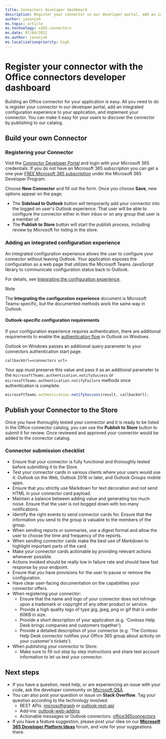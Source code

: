 ```yaml
---
title: Connectors developer dashboard
description: Register your connector in our developer portal, add an integrated configuration experience to your application, and implement your connector.
author: jasonjoh
ms.topic: article
ms.technology: o365-connectors
ms.date: 07/04/2021
ms.author: jasonjoh
ms.localizationpriority: high
---
```


# Register your connector with the Office connectors developer dashboard

Building an Office connector for your application is easy. All you need to do is register your connector in our developer portal, add an integrated configuration experience to your application, and implement your connector. You can make it easy for your users to discover the connector by publishing to our catalog.

## Build your own Connector

### Registering your Connector

Visit the [Connector Developer Portal](https://aka.ms/connectorsdashboard) and login with your Microsoft 365 credentials. If you do not have an Microsoft 365 subscription you can get a one year [FREE Microsoft 365 subscription](https://developer.microsoft.com/office/dev-program) under the Microsoft 365 Developer Program.

Choose **New Connector** and fill out the form. Once you choose **Save**, new options appear on the page.

- The **Sideload to Outlook** button will temporarily add your connector into the logged on user's Outlook experience. That user will be able to configure the connector either in their inbox or on any group that user is a member of.
- The **Publish to Store** button will start the publish process, including review by Microsoft for listing in the store.

### Adding an integrated configuration experience

An integrated configuration experience allows the user to configure your connector without leaving Outlook. Your application exposes the configuration as a web page that utilizes the Microsoft Teams JavaScript library to communicate configuration status back to Outlook.

For details, see [Integrating the configuration experience](/microsoftteams/platform/concepts/connectors/connectors-creating#integrating-the-configuration-experience).

> [!NOTE]
> The **Integrating the configuration experience** document is Microsoft Teams-specific, but the documented methods work the same way in Outlook.

#### Outlook-specific configuration requirements

If your configuration experience requires authentication, there are additional requirements to enable the [authentication flow](/microsoftteams/platform/concepts/authentication/auth-flow-tab) in Outlook on Windows.

Outlook on Windows passes an additional query parameter to your connectors authentication start page.

```http
callbackUrl=<connectors url>
```

Your app must preserve this value and pass it as an additional parameter to the `microsoftTeams.authentication.notifySuccess` or `microsoftTeams.authentication.notifyFailure` methods once authentication is complete.

```js
microsoftTeams.authentication.notifySuccess(result, callbackUrl);
```

## Publish your Connector to the Store

Once you have thoroughly tested your connector and it is ready to be listed in the Office connector catalog, you can use the **Publish to Store** button to submit it for review. Once reviewed and approved your connector would be added to the connector catalog.

### Connector submission checklist

- Ensure that your connector is fully functional and thoroughly tested before submitting it to the Store.
- Test your connector cards in various clients where your users would use it: Outlook on the Web, Outlook 2016 or later, and Outlook Groups mobile apps.
- Ensure that you strictly use Markdown for text decoration and not send HTML in your connector card payload.
- Maintain a balance between adding value and generating too much noise. Ensure that the user is not bogged down with too many notifications.
- Identify the right events to send connector cards for. Ensure that the information you send to the group is valuable to the members of the group.
- When sending reports or summaries, use a digest format and allow the user to choose the time and frequency of the reports.
- When sending connector cards make the best use of Markdown to highlight important parts of the card.
- Make your connector cards actionable by providing relevant actions whenever possible.
- Actions invoked should be really low in failure rate and should have fast response by your endpoint.
- Ensure that you have provisions for the user to pause or remove the configuration.
- Have clear user-facing documentation on the capabilities your connector offers.
- When registering your connector:
  - Ensure that the name and logo of your connector does not infringe upon a trademark or copyright of any other product or service.
  - Provide a high quality logo of type jpg, jpeg, png or gif that is under 60KB in size.
  - Provide a short description of your application (e.g. 'Contoso Help Desk brings companies and customers together').
  - Provide a detailed description of your connector (e.g. 'The Contoso Help Desk connector notifies your Office 365 group about activity on your customer's tickets').
- When publishing your connector to Store:
  - Make sure to fill out step by step instructions and share test account information to let us test your connector.

## Next steps

- If you have a question, need help, or are experiencing an issue with your code, ask the developer community on [Microsoft Q&A](/answers/topics/office-addins-dev.html).
- You can also post your question or issue on **Stack Overflow**. Tag your question according to the technology involved:
  - REST APIs: [microsoftgraph](http://stackoverflow.com/questions/tagged/microsoftgraph) or [outlook-rest-api](http://stackoverflow.com/questions/tagged/outlook-rest-api)
  - Add-ins: [outlook-web-addins](http://stackoverflow.com/questions/tagged/outlook-web-addins)
  - Actionable messages or Outlook connectors: [office365connectors](http://stackoverflow.com/questions/tagged/office365connectors)
- If you have a feature suggestion, please post your idea on our [**Microsoft 365 Developer Platform Ideas**](https://aka.ms/m365dev-suggestions) forum, and vote for your suggestions there.
